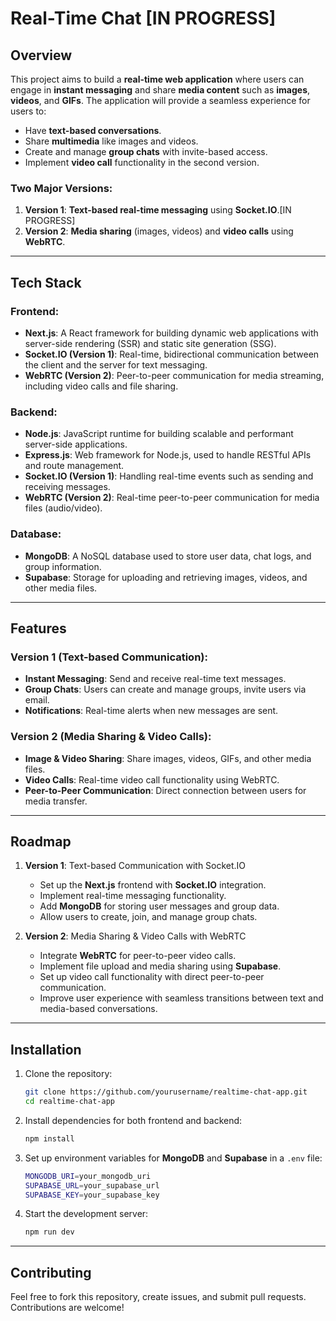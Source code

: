 # Real-Time Chat [IN PROGRESS]

## Overview
This project aims to build a **real-time web application** where users can engage in **instant messaging** and share **media content** such as **images**, **videos**, and **GIFs**. The application will provide a seamless experience for users to:
- Have **text-based conversations**.
- Share **multimedia** like images and videos.
- Create and manage **group chats** with invite-based access.
- Implement **video call** functionality in the second version.

### Two Major Versions:
1. **Version 1**: **Text-based real-time messaging** using **Socket.IO**.[IN PROGRESS]
2. **Version 2**: **Media sharing** (images, videos) and **video calls** using **WebRTC**.

---

## Tech Stack

### Frontend:
- **Next.js**: A React framework for building dynamic web applications with server-side rendering (SSR) and static site generation (SSG).
- **Socket.IO (Version 1)**: Real-time, bidirectional communication between the client and the server for text messaging.
- **WebRTC (Version 2)**: Peer-to-peer communication for media streaming, including video calls and file sharing.

### Backend:
- **Node.js**: JavaScript runtime for building scalable and performant server-side applications.
- **Express.js**: Web framework for Node.js, used to handle RESTful APIs and route management.
- **Socket.IO (Version 1)**: Handling real-time events such as sending and receiving messages.
- **WebRTC (Version 2)**: Real-time peer-to-peer communication for media files (audio/video).

### Database:
- **MongoDB**: A NoSQL database used to store user data, chat logs, and group information.
- **Supabase**: Storage for uploading and retrieving images, videos, and other media files.

---

## Features

### Version 1 (Text-based Communication):
- **Instant Messaging**: Send and receive real-time text messages.
- **Group Chats**: Users can create and manage groups, invite users via email.
- **Notifications**: Real-time alerts when new messages are sent.

### Version 2 (Media Sharing & Video Calls):
- **Image & Video Sharing**: Share images, videos, GIFs, and other media files.
- **Video Calls**: Real-time video call functionality using WebRTC.
- **Peer-to-Peer Communication**: Direct connection between users for media transfer.

---

## Roadmap

1. **Version 1**: Text-based Communication with Socket.IO
    - Set up the **Next.js** frontend with **Socket.IO** integration.
    - Implement real-time messaging functionality.
    - Add **MongoDB** for storing user messages and group data.
    - Allow users to create, join, and manage group chats.
  
2. **Version 2**: Media Sharing & Video Calls with WebRTC
    - Integrate **WebRTC** for peer-to-peer video calls.
    - Implement file upload and media sharing using **Supabase**.
    - Set up video call functionality with direct peer-to-peer communication.
    - Improve user experience with seamless transitions between text and media-based conversations.

---

## Installation

1. Clone the repository:
    ```bash
    git clone https://github.com/yourusername/realtime-chat-app.git
    cd realtime-chat-app
    ```

2. Install dependencies for both frontend and backend:
    ```bash
    npm install
    ```

3. Set up environment variables for **MongoDB** and **Supabase** in a `.env` file:
    ```bash
    MONGODB_URI=your_mongodb_uri
    SUPABASE_URL=your_supabase_url
    SUPABASE_KEY=your_supabase_key
    ```

4. Start the development server:
    ```bash
    npm run dev
    ```

---

## Contributing

Feel free to fork this repository, create issues, and submit pull requests. Contributions are welcome!

